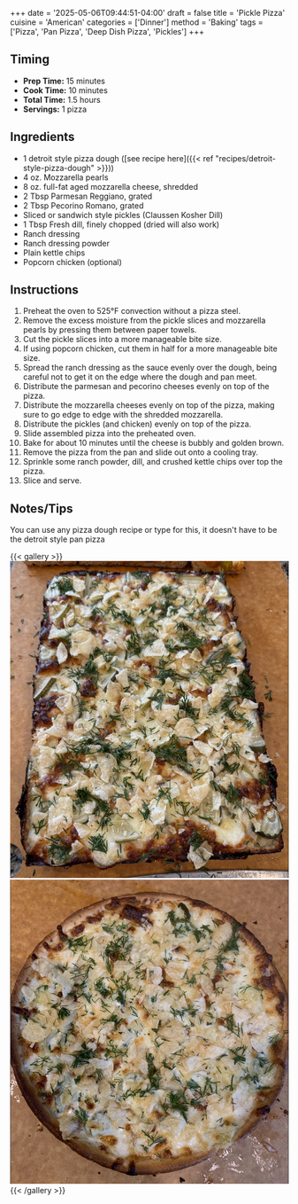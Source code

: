 +++
date = '2025-05-06T09:44:51-04:00'
draft = false
title = 'Pickle Pizza'
cuisine = 'American'
categories = ['Dinner']
method = 'Baking'
tags = ['Pizza', 'Pan Pizza', 'Deep Dish Pizza', 'Pickles']
+++

## Timing

- **Prep Time:** 15 minutes
- **Cook Time:** 10 minutes
- **Total Time:** 1.5 hours
- **Servings:** 1 pizza

## Ingredients

- 1 detroit style pizza dough ([see recipe here]({{< ref "recipes/detroit-style-pizza-dough" >}}))
- 4 oz. Mozzarella pearls
- 8 oz. full-fat aged mozzarella cheese, shredded
- 2 Tbsp Parmesan Reggiano, grated
- 2 Tbsp Pecorino Romano, grated
- Sliced or sandwich style pickles (Claussen Kosher Dill)
- 1 Tbsp Fresh dill, finely chopped (dried will also work)
- Ranch dressing
- Ranch dressing powder
- Plain kettle chips
- Popcorn chicken (optional)

## Instructions

1. Preheat the oven to 525°F convection without a pizza steel.
2. Remove the excess moisture from the pickle slices and mozzarella pearls by pressing them between paper towels.
3. Cut the pickle slices into a more manageable bite size.
4. If using popcorn chicken, cut them in half for a more manageable bite size.
5. Spread the ranch dressing as the sauce evenly over the dough, being careful not to get it on the edge where the dough and pan meet.
6. Distribute the parmesan and pecorino cheeses evenly on top of the pizza.
7. Distribute the mozzarella cheeses evenly on top of the pizza, making sure to go edge to edge with the shredded mozzarella.
8. Distribute the pickles (and chicken) evenly on top of the pizza.
9. Slide assembled pizza into the preheated oven.
10. Bake for about 10 minutes until the cheese is bubbly and golden brown.
11. Remove the pizza from the pan and slide out onto a cooling tray.
12. Sprinkle some ranch powder, dill, and crushed kettle chips over top the pizza.
13. Slice and serve.

## Notes/Tips

You can use any pizza dough recipe or type for this, it doesn't have to be the detroit style pan pizza

{{< gallery >}}
<img src="img/pickle-pizza-1.png" class="grid-w50" />
<img src="img/pickle-pizza-2.png" class="grid-w50" />
{{< /gallery >}}
